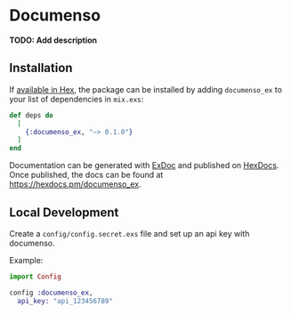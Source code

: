 # Documenso

**TODO: Add description**

## Installation

If [available in Hex](https://hex.pm/docs/publish), the package can be installed
by adding `documenso_ex` to your list of dependencies in `mix.exs`:

```elixir
def deps do
  [
    {:documenso_ex, "~> 0.1.0"}
  ]
end
```

Documentation can be generated with [ExDoc](https://github.com/elixir-lang/ex_doc)
and published on [HexDocs](https://hexdocs.pm). Once published, the docs can
be found at <https://hexdocs.pm/documenso_ex>.

## Local Development

Create a `config/config.secret.exs` file and set up an api key with documenso.

Example:

```elixir
import Config

config :documenso_ex,
  api_key: "api_123456789"
```

